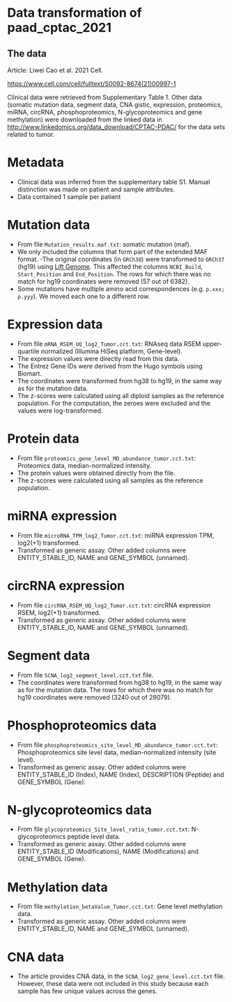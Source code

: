 # Data transformation of paad_cptac_2021

## The data
Article: Liwei Cao  et al. 2021 Cell.

https://www.cell.com/cell/fulltext/S0092-8674(21)00997-1

Clinical data were retrieved from Supplementary Table 1. 
Other data 
(somatic mutation data, segment data, CNA gistic, expression, proteomics,
miRNA, circRNA, phosphoproteomics, N-glycoproteomics and gene methylation)
were downloaded from the linked data in 
http://www.linkedomics.org/data_download/CPTAC-PDAC/
for the data sets related to tumor.


# Metadata

- Clinical data was inferred from the supplementary table S1.
  Manual distinction was made on patient and sample attributes.
- Data contained 1 sample per patient

# Mutation data

- From file `Mutation_results.maf.txt`: somatic mutation (maf). 
- We only included the columns that form part of the extended MAF format.
-The original coordinates (in `GRCh38`) were transformed to `GRCh37` (hg19) using
  [Lift Genome](https://genome.ucsc.edu/cgi-bin/hgLiftOver). This affected the
  columns `NCBI_Build`, `Start_Position` and `End_Position`. The rows for which there
  was no match for hg19 coordinates were removed (57 out of 6382).
- Some mutations have multiple amino acid correspondences (e.g. `p.xxx; p.yyy`).
  We moved each one to a different row.

# Expression data

- From file `mRNA_RSEM_UQ_log2_Tumor.cct.txt`: RNAseq data RSEM upper-quartile normalized (Illumina HiSeq platform, Gene-level).
- The expression values were directly read from this data.
- The Entrez Gene IDs were derived from the Hugo symbols using Biomart.
- The coordinates were transformed from hg38 to hg19, in the 
  same way as for the mutation data.
- The z-scores were calculated using all diploid samples as the reference population. For the computation, the zeroes were excluded and the values were log-transformed.

# Protein data

- From file `proteomics_gene_level_MD_abundance_tumor.cct.txt`: Proteomics data, median-normalized intensity.
- The protein values were obtained directly from the file.
- The z-scores were calculated using all samples as the reference population.

# miRNA expression

- From file `microRNA_TPM_log2_Tumor.cct.txt`: miRNA expression TPM, log2(+1) transformed.
- Transformed as generic assay. Other added columns were ENTITY_STABLE_ID, NAME and GENE_SYMBOL (unnamed).

# circRNA expression

- From file `circRNA_RSEM_UQ_log2_Tumor.cct.txt`: circRNA expression RSEM, log2(+1) transformed.
- Transformed as generic assay. Other added columns were ENTITY_STABLE_ID, NAME and GENE_SYMBOL (unnamed).

# Segment data

- From file `SCNA_log2_segment_level.cct.txt` file. 
- The coordinates were transformed from hg38 to hg19, in the same way as for the mutation data.
The rows for which there was no match for hg19 coordinates were removed (3240 out of 28079).

# Phosphoproteomics data

- From file `phosphoproteomics_site_level_MD_abundance_tumor.cct.txt`: Phosphoproteomics site level data, median-normalized intensity (site level).
- Transformed as generic assay. Other added columns were ENTITY_STABLE_ID (Index), NAME (Index), DESCRIPTION (Peptide) and GENE_SYMBOL (Gene).

# N-glycoproteomics data

- From file `glycoproteomics_Site_level_ratio_tumor.cct.txt`: N-glycoproteomics peptide level data.
- Transformed as generic assay. Other added columns were ENTITY_STABLE_ID (Modifications), NAME (Modifications) and GENE_SYMBOL (Gene).


# Methylation data

- From file `methylation_betaValue_Tumor.cct.txt`: Gene level methylation data.
- Transformed as generic assay. Other added columns were ENTITY_STABLE_ID, NAME and GENE_SYMBOL (unnamed).

# CNA data

- The article provides CNA data, in the 
`SCNA_log2_gene_level.cct.txt` file. However, these data were not included
in this study because each sample has few unique values
across the genes.